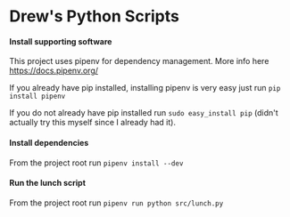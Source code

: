 # Drew's Python Scripts

#### Install supporting software ####
This project uses pipenv for dependency management. More info here https://docs.pipenv.org/

If you already have pip installed, installing pipenv is very easy just run ```pip install pipenv```

If you do not already have pip installed run ```sudo easy_install pip``` (didn't actually try this myself since I already had it).

#### Install dependencies ####
From the project root run ```pipenv install --dev```

#### Run the lunch script ####
From the project root run ```pipenv run python src/lunch.py ```